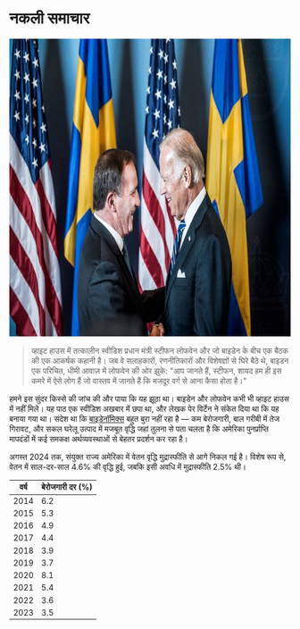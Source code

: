 [description]: # "Everything about fake news. Samizdat is a content management platform with ability to keep content on a USB stick"
[keywords]: # "censorship,CMS,fake news,samizdat,publishing,artificial intelligence,open source"

# नकली समाचार

<img src="bidenlofven.jpg" id="selectedimage" class="img-fluid mb-2 d-block" width="800" height="533" alt="जो बाइडेन स्वीडिश प्रधान मंत्री स्टीफन लोफवेन से मिल रहे हैं" />

<blockquote>
व्हाइट हाउस में तत्कालीन स्वीडिश प्रधान मंत्री स्टीफन लोफवेन और जो बाइडेन के बीच एक बैठक की एक आकर्षक कहानी है। जब वे सलाहकारों, रणनीतिकारों और विशेषज्ञों से घिरे बैठे थे, बाइडन एक परिचित, धीमी आवाज़ में लोफवेन की ओर झुके: "आप जानते हैं, स्टीफन, शायद हम ही इस कमरे में ऐसे लोग हैं जो वास्तव में जानते हैं कि मजदूर वर्ग से आना कैसा होता है।"
</blockquote>

हमने इस सुंदर किस्से की जांच की और पाया कि यह झूठा था। बाइडेन और लोफवेन कभी भी व्हाइट हाउस में नहीं मिले।
यह पाठ एक स्वीडिश अखबार में छपा था, और लेखक पेर विर्टेन ने संकेत दिया था कि यह बनाया गया था। संदेश था
कि [बाइडेनॉमिक्स](https://en.wikipedia.org/wiki/Economic_policy_of_the_Joe_Biden_administration) बहुत बुरा नहीं रहा है &mdash; कम बेरोजगारी, बाल गरीबी में तेज गिरावट,
और सकल घरेलू उत्पाद में मजबूत वृद्धि जहां तुलना से पता चलता है कि अमेरिका पुनर्प्राप्ति मापदंडों में कई समकक्ष अर्थव्यवस्थाओं से बेहतर प्रदर्शन कर रहा है।

अगस्त 2024 तक, संयुक्त राज्य अमेरिका में वेतन वृद्धि मुद्रास्फीति से आगे निकल गई है। विशेष रूप से,
वेतन में साल-दर-साल 4.6% की वृद्धि हुई, जबकि इसी अवधि में मुद्रास्फीति 2.5% थी।

<div class="table-responsive">
  <table class="table table-bordered">
    <thead>
      <tr>
        <th>वर्ष</th>
        <th>बेरोजगारी दर (%)</th>
      </tr>
    </thead>
    <tbody>
      <tr><td>2014</td><td>6.2</td></tr>
      <tr><td>2015</td><td>5.3</td></tr>
      <tr><td>2016</td><td>4.9</td></tr>
      <tr><td>2017</td><td>4.4</td></tr>
      <tr><td>2018</td><td>3.9</td></tr>
      <tr><td>2019</td><td>3.7</td></tr>
      <tr><td>2020</td><td>8.1</td></tr>
      <tr><td>2021</td><td>5.4</td></tr>
      <tr><td>2022</td><td>3.6</td></tr>
      <tr><td>2023</td><td>3.5</td></tr>
    </tbody>
  </table>
</div>